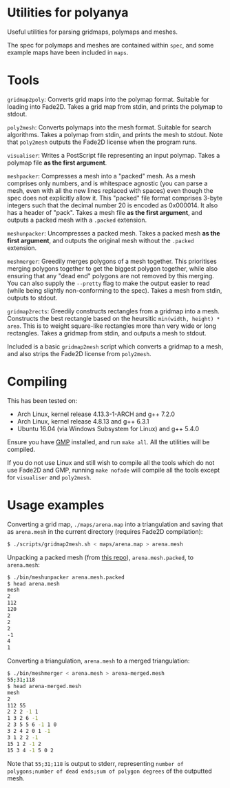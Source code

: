# Utilities for polyanya

Useful utilities for parsing gridmaps, polymaps and meshes.

The spec for polymaps and meshes are contained within `spec`, and some example
maps have been included in `maps`.


# Tools

`gridmap2poly`: Converts grid maps into the polymap format.
Suitable for loading into Fade2D.
Takes a grid map from stdin, and prints the polymap to stdout.

`poly2mesh`: Converts polymaps into the mesh format. Suitable for search
algorithms.
Takes a polymap from stdin, and prints the mesh to stdout.
Note that `poly2mesh` outputs the Fade2D license when the program runs.

`visualiser`: Writes a PostScript file representing an input polymap.
Takes a polymap file **as the first argument**.

`meshpacker`: Compresses a mesh into a "packed" mesh. As a mesh comprises only
numbers, and is whitespace agnostic (you can parse a mesh, even with all the
new lines replaced with spaces) even though the spec does not explicitly allow
it. This "packed" file format comprises 3-byte integers such that the decimal
number 20 is encoded as 0x000014. It also has a header of "pack".
Takes a mesh file **as the first argument**, and outputs a packed mesh with a
`.packed` extension.

`meshunpacker`: Uncompresses a packed mesh. Takes a packed mesh
**as the first argument**, and outputs the original mesh without the `.packed`
extension.

`meshmerger`: Greedily merges polygons of a mesh together. This prioritises
merging polygons together to get the biggest polygon together, while also
ensuring that any "dead end" polygons are not removed by this merging. You can
also supply the `--pretty` flag to make the output easier to read (while being
slightly non-conforming to the spec). Takes a mesh from stdin, outputs to
stdout.

`gridmap2rects`: Greedily constructs rectangles from a gridmap into a mesh.
Constructs the best rectangle based on the heursitic
`min(width, height) * area`. This is to weight square-like rectangles more than
very wide or long rectangles.
Takes a gridmap from stdin, and outputs a mesh to stdout.

Included is a basic `gridmap2mesh` script which converts a gridmap to a mesh,
and also strips the Fade2D license from `poly2mesh`.


# Compiling

This has been tested on:

- Arch Linux, kernel release 4.13.3-1-ARCH and g++ 7.2.0
- Arch Linux, kernel release 4.8.13 and g++ 6.3.1
- Ubuntu 16.04 (via Windows Subsystem for Linux) and g++ 5.4.0

Ensure you have [GMP](https://gmplib.org/) installed, and run `make all`.
All the utilities will be compiled.

If you do not use Linux and still wish to compile all the tools which do not
use Fade2D and GMP, running `make nofade` will compile all the tools except
for `visualiser` and `poly2mesh`.


# Usage examples

Converting a grid map, `./maps/arena.map` into a triangulation and saving that
as `arena.mesh` in the current directory (requires Fade2D compilation):
```bash
$ ./scripts/gridmap2mesh.sh < maps/arena.map > arena.mesh
```

Unpacking a packed mesh (from
[this repo](https://bitbucket.org/mlcui1/polyanya-triangulations-packed/)),
`arena.mesh.packed`, to `arena.mesh`:
```bash
$ ./bin/meshunpacker arena.mesh.packed
$ head arena.mesh
mesh
2
112
120
2
2
2
-1
4
1
```

Converting a triangulation, `arena.mesh` to a merged triangulation:
```bash
$ ./bin/meshmerger < arena.mesh > arena-merged.mesh
55;31;118
$ head arena-merged.mesh
mesh
2
112 55
2 2 2 -1 1
1 3 2 6 -1
2 3 5 5 6 -1 1 0
3 2 4 2 0 1 -1
3 1 2 2 -1
15 1 2 -1 2
15 3 4 -1 5 0 2
```
Note that `55;31;118` is output to stderr, representing
`number of polygons;number of dead ends;sum of polygon degrees` of the
outputted mesh.
